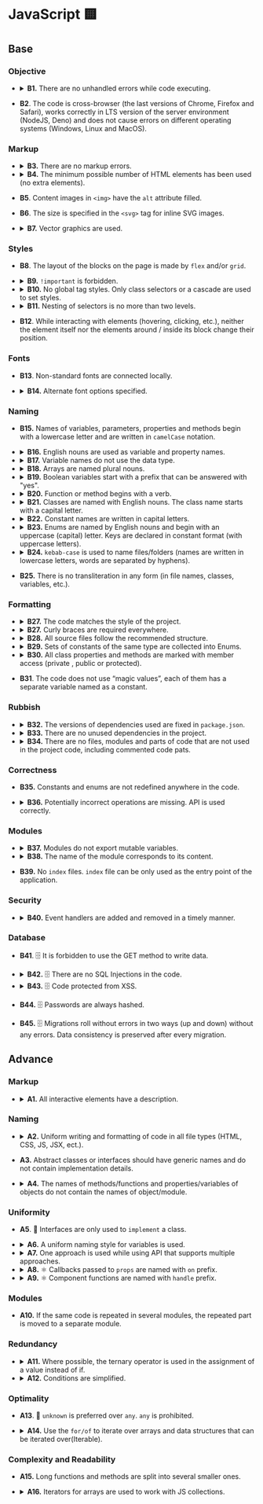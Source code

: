 # JavaScript 🟨

## Base

### Objective

- <details>
    <summary>
      <b>B1.</b> There are no unhandled errors while code executing.
    </summary>
    <p>

  While data loading and working with the app, there are no errors, the app does not break.

    </p>
  </details>

- **B2**. The code is cross-browser (the last versions of Chrome, Firefox and Safari), works correctly in LTS version of the server environment (NodeJS, Deno) and does not cause errors on different operating systems (Windows, Linux and MacOS).

### Markup

- <details>
    <summary>
      <b>B3.</b> There are no markup errors.
    </summary>
    <p>

  Validators:

  - https://validator.w3.org/nu/
  - https://caninclude.glitch.me/

  _Warnings are allowed._

    </p>
  </details>

- <details>
    <summary>
      <b>B4.</b> The minimum possible number of HTML elements has been used (no extra elements).
    </summary>
    <p>

  There should be no extra wrappers and blocks that are used for decoration and can be replaced with pseudo-elements.

    </p>
  </details>

- **B5**. Content images in `<img>` have the `alt` attribute filled.

- **B6**. The size is specified in the `<svg>` tag for inline SVG images.

- <details>
    <summary>
      <b>B7.</b> Vector graphics are used.
    </summary>
    <p>

  If there are svg images in the design, the use of PNG and other formats is prohibited.

    </p>
  </details>

### Styles

- **B8**. The layout of the blocks on the page is made by `flex` and/or `grid`.

- <details>
    <summary>
      <b>B9.</b> <code>!important</code> is forbidden.
    </summary>
    <p>

  The `important` keyword is only allowed for overrides in libraries. It is forbidden to use for writing your own styles.

    </p>
  </details>

- <details>
    <summary>
      <b>B10.</b> No global tag styles. Only class selectors or a cascade are used to set styles.
    </summary>
    <p>

  Global styles are only available in global style files (`scaffolding.css`, `app.css`, `reset.css` (🥲), etc).

  Bad:

  ```css
  /* components/items-list/styles.module.css */

  .wrapper div {
    display: flex;
  }

  p {
    text-align: center;
  }
  ```

  Good:

  ```css
  /* components/items-list/styles.module.css */

  .wrapper .column {
    display: flex;
  }

  .text {
    text-align: center;
  }
  ```

  Exceptions:

  `id` and other selectors other than `class` selector only allowed to be used to override libraries styles

  Bad

  ```css
  /* components/items-list/styles.module.css – YOUR component */

  #list-item {
    display: grid;
  }
  ```

  Good

  ```css
  /* components/accordion/styles.module.css – YOUR overrides to library components */

  #accordion {
    display: grid;
  }

  /* styles/scaffolding.css */

  /* root – default convention for the root element in React framework */
  #root {
    min-height: 100vh;
  }
  ```

    </p>
  </details>

- <details>
    <summary>
      <b>B11.</b> Nesting of selectors is no more than two levels.
    </summary>
    <p>

  Bad

  ```css
  /* components/items-list/styles.module.css */

  .wrapper .column .text {
    text-align: center;
  }

  .wrapper {
    display: grid;

    .column {
      background-color: red;

      .text {
        text-align: center;
      }
    }
  }
  ```

  Good:

  ```css
  /* components/items-list/styles.module.css */

  .column .text {
    text-align: center;
  }

  .text {
    text-align: center;
  }

  .wrapper {
    display: grid;

    .column {
      background-color: red;
    }

    .text {
      text-align: center;
    }
  }
  ```

    </p>
  </details>

- **B12**. While interacting with elements (hovering, clicking, etc.), neither the element itself nor the elements around / inside its block change their position.

### Fonts

- **B13**. Non-standard fonts are connected locally.

- <details>
    <summary>
      <b>B14.</b> Alternate font options specified.
    </summary>
    <p>

  The font order:

  - Main font.
  - Safe font.
  - Font type.

  Example:

  ```css
  /* styles/scaffolding.css */

  body {
    font-family: Roboto, Arial, sans-serif;
  }
  ```

    </p>
  </details>

### Naming

- **B15.** Names of variables, parameters, properties and methods begin with a lowercase letter and are written in `camelCase` notation.

- <details>
    <summary>
      <b>B16.</b> English nouns are used as variable and property names.
    </summary>
    <p>

  Abbreviations in words are prohibited. Abbreviated variable names can be used only if the name is common (<code>err</code>, <code>xhr</code>, <code>evt</code>, <code>src</code>, <code>i</code> and etc).

    </p>
  </details>

- <details>
    <summary>
      <b>B17.</b> Variable names do not use the data type.
    </summary>
    <p>

  Bad:

  ```javascript
  const filtersArray = ['all', 'past', 'feature'];

  const catObject = {
    name: 'Pit',
    age: 7,
  };
  ```

  Good:

  ```javascript
  const filters = ['all', 'past', 'feature'];

  const cat = {
    name: 'Pit',
    age: 7,
  };
  ```

    </p>
  </details>

- <details>
    <summary>
      <b>B18.</b> Arrays are named plural nouns.
    </summary>
    <p>

  Bad:

  ```javascript
  const age = [10, 15, 22];
  const name = ['John', 'Pit', 'Brew'];

  const cat = {
    name: 'Pit',
    friend: ['Nike', 'Sof', 'Kat'],
  };
  ```

  Good:

  ```javascript
  const ages = [10, 15, 22];
  const names = ['John', 'Pit', 'Brew'];

  const cat = {
    name: 'Pit',
    friends: ['Nike', 'Sof', 'Kat'],
  };
  ```

    </p>
  </details>

- <details>
    <summary>
      <b>B19.</b> Boolean variables start with a prefix that can be answered with "yes".
    </summary>
    <p>

  Bad:

  ```javascript
  const login = true;

  const isNotRemoved = Boolean(!payload);
  if (isNotRemoved) {
  }

  const cat = {
    name: 'Pit',
    friend: false,
  };
  ```

  Good:

  ```javascript
  const isLogin = true;

  const isRemoved = Boolean(payload);
  if (!isRemoved) {
  }

  const cat = {
    name: 'Pit',
    hasFriends: false,
  };
  ```

    </p>
  </details>

- <details>
    <summary>
      <b>B20.</b> Function or method begins with a verb.
    </summary>
    <p>

  Exceptions:

  Handler functions or callbacks.

  Bad:

  ```javascript
  const action = (names) => {
    console.log(names);
  };

  const cat = {
    name: 'Pit',
    action() {
      console.log('Meow');
    },
  };

  const randomNumber = () => Math.random();
  ```

  Good:

  ```javascript
  const printNames = (names) => {
    console.log(names);
  };

  const cat = {
    name: 'Pit',
    say() {
      console.log('Meow');
    },
  };

  const getRandomNumber = () => Math.random();
  ```

    </p>
  </details>

- <details>
    <summary>
      <b>B21.</b> Classes are named with English nouns. The class name starts with a capital letter.
    </summary>
    <p>

  Bad:

  ```typescript
  class wizard {}
  ```

  Good:

  ```typescript
  // class
  class Wizard {}
  ```

    </p>
  </details>

- <details>
    <summary>
      <b>B22.</b> Constant names are written in capital letters.
    </summary>
    <p>

  Words are separated by underscores (`UPPER_SNAKE_CASE`), for example:

  ```javascript
  const MAX_HEIGHT = 6996;
  const IDX_NOT_FOUND = -1;
  ```

    </p>
  </details>

- <details>
    <summary>
      <b>B23.</b> Enums are named by English nouns and begin with an uppercase (capital) letter. Keys are declared in constant format (with uppercase letters).
    </summary>
    <p>

  Bad:

  ```typescript
  const statusCodes = {
    ok: 200,
    notFound: 404,
    badRequest: 400,
  };
  ```

  Good:

  ```typescript
  const StatusCode = {
    OK: 200,
    NOT_FOUND: 404,
    BAD_REQUEST: 400,
  };
  ```

    </p>
  </details>

- <details>
    <summary>
      <b>B24.</b> <code>kebab-case</code> is used to name files/folders (names are written in lowercase letters, words are separated by hyphens).
    </summary>
    <p>

  In order to avoid name conflicts in different operating systems, it is better to use the least conflicting way of naming files — lowercase letters separated by a hyphen.

  Bad

  ```typescript
  // src/components/common/Button/Button.tsx
  // src/services/UserService/UserService.ts
  ```

  Good

  ```typescript
  // src/components/common/button/button.tsx
  // src/services/user-service/user-service.ts
  ```

  Exceptions:

  Framework/library files that cannot work with another case.
    </p>
  </details>

- **B25.** There is no transliteration in any form (in file names, classes, variables, etc.).

### Formatting

- <details>
    <summary>
      <b>B27.</b> The code matches the style of the project.
    </summary>
    <p>

  There are no errors while checking the project with linters (ESLint, StyleLint, Prettier, etc). All types of linters are at the discretion of the team.

  Rules are not disabled anywhere in the source code.

    </p>
  </details>

- <details>
    <summary>
      <b>B27.</b> Curly braces are required everywhere.
    </summary>
    <p>

  In any constructions that imply the use of a code block (curly braces), such as `for`, `while`, `if`, `switch`, `function`, the code block is necessarily used, even if the statement consists of one line.

  Bad

  ```typescript
  if (x % 2 === 1) isEven = false;

  switch (actionType) {
    case ActionType.START_LOADING:
      return {
        ...state,
        isLoading: true,
      };
    case ActionType.END_LOADING:
      return {
        ...state,
        isLoading: false,
      };
  }
  ```

  Good

  ```typescript
  if (x % 2 === 1) {
    isEven = false;
  }

  switch (actionType) {
    case ActionType.START_LOADING: {
      return {
        ...state,
        isLoading: true,
      };
    }
    case ActionType.END_LOADING: {
      return {
        ...state,
        isLoading: false,
      };
    }
  }
  ```

  The exceptions are single-line arrow functions, which can be used without the required blocks of code:

  ```typescript
  const checkedCheckboxes = checkboxes.filter((checkbox) => checkbox.checked);
  ```

    </p>
  </details>

- <details>
    <summary>
      <b>B28.</b> All source files follow the recommended structure.
    </summary>
    <p>

  ```typescript
  // 1. Imports
  import { getUniqueItems } from 'helpers';

  // 2. Data structures/types
  const COLORS = ['red', 'green', 'blue'];

  // 3. Declaring variables whose value is known before the program starts
  const colorPicker = document.querySelector('.color-picker');

  // 4. Functions
  const getUniqueColors = (userColors, defaultColors) => {
    return getUniqueItems(userColors, defaultColors);
  };

  // 5. Program code
  const rightColors = getColorsIntersection(colorPicker.value, DEFAULT_COLORS);

  // 6. Exports
  export { rightColors };
  ```

  Some blocks may be missing, but the rest should still adhere to the order.

    </p>
  </details>

- <details>
    <summary>
      <b>B29.</b> Sets of constants of the same type are collected into Enums.
    </summary>
    <p>

  Bad:

  ```typescript
  const LOAD_USERS_START = 'LOAD_USERS_START';
  const LOAD_USERS_END = 'LOAD_USERS_END';
  const LOAD_USERS_ERROR = 'LOAD_USERS_ERROR';
  ```

  Good:

  ```typescript
  const UsersActionType = {
    LOAD_USERS_START: 'LOAD_USERS_START',
    LOAD_USERS_END: 'LOAD_USERS_END',
    LOAD_USERS_ERROR: 'LOAD_USERS_ERROR',
  };
  ```

    </p>
    <p>
    Note: constants that are used in the same context, but has different purposes should be split into different enums or separate constants

  Bad:

  ```typescript
  const CompensationComputation = {
    HOLIDAY_COMPENSATION: 1.7,
    OVERTIME_COMPENSATION: 1.5,
    OVERTIME_THRESHOLD: 1.1, //related not to compensation rate, but to overtime hours calculation
  };
  ```

  Good:

  ```typescript
  const CompensationCoefficient = {
    HOLIDAY_COMPENSATION: 1.7,
    OVERTIME_COMPENSATION: 1.5,
  };

  const OVERTIME_THRESHOLD = 1.1;
  ```

    </p>
  </details>

- <details>
    <summary>
      <b>B30.</b> All class properties and methods are marked with member access (private , public or protected).
    </summary>
    <p>

  Bad:

  ```typescript
  class Animal {
    constructor({ name }) {
      this.privateName = name;
    }

    getPrivateName() {
      return this.privateName;
    }
  }
  ```

  Good:

  ```typescript
  class Animal {
    #privateNam;

    public constructor({ name }) {
      this.#privateName = name;
    }

    public getPrivateName() {
      return this.#privateName;
    }
  }

  // or

  class Animal {
    private privateName;

    public constructor({ name }) {
      this.privateName = name;
    }

    public getPrivateName() {
      return this.privateName;
    }
  }
  ```

    </p>
  </details>

- **B31**. The code does not use “magic values”, each of them has a separate variable named as a constant.

### Rubbish

- <details>
    <summary>
      <b>B32.</b> The versions of dependencies used are fixed in <code>package.json</code>.
    </summary>
    <p>

  The dependency lists in the package.json file indicate the exact versions of the packages used. The version must be specified. `^`, `*` and `~` are not allowed.

    </p>
  </details>

- <details>
    <summary>
      <b>B33.</b> There are no unused dependencies in the project.
    </summary>
    <p>

  Node: Some dependencies are needed by other dependencies. Ex. `pg` package is required for most of ORM packages.

    </p>
  </details>

- <details>
    <summary>
      <b>B34.</b> There are no files, modules and parts of code that are not used in the project code, including commented code pats.
    </summary>
    <p>

  There are no script files that are “dead code” that is never executed.

    </p>
  </details>

### Correctness

- **B35.** Constants and enums are not redefined anywhere in the code.

- <details>
    <summary>
      <b>B36.</b> Potentially incorrect operations are missing. API is used correctly.
    </summary>
    <p>

  For example, sum of two values with different data types.

  Bad:

  ```typescript
  new Date() + 1000;
  ```

  Good:

  ```typescript
  Number(new Date()) + 1000;
  ```

  Potentially incorrect operation of taking the integer part of a number.

  Bad:

  ```typescript
  const minutesNumber = ~~(seconds / 60);
  ```

  Good:

  ```typescript
  const minutesNumber = Math.trunc(seconds / 60);
  ```

  Valid values are passed as expected by the specification.

  Bad:

  ```typescript
  const isPressed = element.getAttribute('aria-pressed', false);
  ```

  Good:

  ```typescript
  const isPressed = element.getAttribute('aria-pressed');
  ```

  Bad:

  ```typescript
  let greeting = 'Hey';

  wizards.map((wizard) => {
    greeting += `, ${wizard.name}`;
  });

  console.log(`${greeting}!`);
  ```

  Good:

  ```typescript
  const greeting = 'Привет';

  const names = wizards.map((wizard) => {
    return wizard.name;
  });

  console.log(`${greeting} ${names.join(', ')}!`);
  ```

    </p>
  </details>

### Modules

- <details>
    <summary>
      <b>B37.</b> Modules do not export mutable variables.
    </summary>
    <p>
    A module should not export a variable whose value may change in the future.

  Bad:

  ```typescript
  let latestResult;

  export { latestResult };
  ```

  Good:

  ```typescript
  const latestResult = loadLatestResult();

  export { latestResult };
  ```

    </p>
  </details>

- <details>
    <summary>
      <b>B38.</b> The name of the module corresponds to its content.
    </summary>
    <p>

  Different logical parts of the code are placed in separate module files. The name of the module must match its content. For example, if the module contains the `GameView` class, then the name of the module should be `game-view.js`.

    </p>
  </details>

- **B39.** No `index` files. `index` file can be only used as the entry point of the application.

### Security

- <details>
    <summary>
      <b>B40.</b> Event handlers are added and removed in a timely manner.
    </summary>
    <p>

  Event handlers are added only when the element appears on the page and are removed when it disappear.

    </p>
  </details>

### Database

- **B41**. 🗄 It is forbidden to use the GET method to write data.

- <details>
    <summary>
      <b>B42.</b> 🗄 There are no SQL Injections in the code.
    </summary>
    <p>

  While working with a database, all SQL queries must be protected from SQL injection.

    </p>
  </details>

- <details>
    <summary>
      <b>B43.</b> 🗄 Code protected from XSS.
    </summary>
    <p>

  It is not allowed to display unfiltered information received from the user, because XSS attack is possible.

    </p>
  </details>

- **B44.** 🗄 Passwords are always hashed.

- **B45.** 🗄 Migrations roll without errors in two ways (up and down) without any errors. Data consistency is preserved after every migration.

## Advance

### Markup

- <details>
    <summary>
      <b>A1.</b> All interactive elements have a description.
    </summary>
    <p>

  Bad:

  ```tsx
  <input placeholder="First Name" />

  <button onClick={handleEditUserClick}></button>

  <a href={AppRoute.DASHBOARD}></a>

  <button onClick={handleEditUserClick}><img src="img/user.svg" /></button>

  <a href={AppRoute.DASHBOARD}><img src="img/arrow.svg" /></a>
  ```

  Good:

  ```tsx
  <label class="visually-hidden" for="first-name">First name</label>
  <input id="first-name" placeholder="First Name" />

  <button onClick={handleEditUserClick}>
    <span className="visually-hidden">Edit user</span>
  </button>

  <a href={AppRoute.DASHBOARD}>
    <span className="visually-hidden">Go to dashboard</span>
  </a>

  <label>
    <span class="visually-hidden">First name</span>
    <input placeholder="First Name" />
  </label>

  <button onClick={handleEditUserClick}>
    <img src="img/user.svg" alt="" />
    <span className="visually-hidden">Edit user</span>
  </button>

  <a href={AppRoute.DASHBOARD}>
    <img src="img/arrow.svg" alt="" />
    <span className="visually-hidden">Go to dashboard</span>
  </a>

  <input aria-label="First name" placeholder="First Name" />
  ```

    </p>
  </details>

### Naming

- <details>
    <summary>
      <b>A2.</b> Uniform writing and formatting of code in all file types (HTML, CSS, JS, JSX, ect.).
    </summary>
    <p>

  Example:

  If you use css-nesting it should be used through all the project (all style files must be written using nesting). If you use interfaces with `I` (ex. `IUser`) approach it should be used through all the project (all interfaces must be written with `I` prefix). If you use TS Enums approach it should be used through all the project (you can not use both TS Enum and JS Enum (JS plain object with `as const`)).

    </p>
  </details>

- **A3.** Abstract classes or interfaces should have generic names and do not contain implementation details.

- <details>
    <summary>
      <b>A4.</b> The names of methods/functions and properties/variables of objects do not contain the names of object/module.
    </summary>
    <p>

  Bad:

  ```typescript
  const popup = {
    openPopup() {
      console.log('I will open popup');
    },
  };

  const wizard = {
    wizardName: 'Gandalf',
  };
  ```

  Good:

  ```typescript
  const popup = {
    open() {
      console.log('I will open popup');
    },
  };

  const wizard = {
    name: 'Gandalf',
  };
  ```

  Bad:

  ```typescript
  // src/validation-schemas/users/login.validation-schema.ts

  const userValidationSchema = {};
  ```

  Good:

  ```typescript
  // src/validation-schemas/users/login.validation-schema.ts

  const user = {};

  // src/components/sign-in/sign-in.tsx
  import { user as userValidationSchema } from 'validation-schemas';
  ```

    </p>
  </details>

### Uniformity

- **A5**. 🔵 Interfaces are only used to `implement` a class.

- <details>
    <summary>
      <b>A6.</b> A uniform naming style for variables is used.
    </summary>
    <p>

  Variable naming style is used the same in all modules, for example:

  If the variables that store the DOM element contain the word Element or anything else, it must be the same everywhere

  Bad:

  ```typescript
  const popupMainElement = document.querySelector('.popup');
  const sidebarNode = document.querySelector('.sidebar');
  const similarContainer = popupMainElement.querySelector('ul.similar');
  ```

  Good:

  ```typescript
  const popupMainElement = document.querySelector('.popup');
  const sidebarElement = document.querySelector('.sidebar');
  const similarContainerElement = popupMainElement.querySelector('ul.similar');
  ```

  Also good

  ```typescript
  const popupMainNode = document.querySelector('.popup');
  const sidebarNode = document.querySelector('.sidebar');
  const similarContainerNode = popupMainNode.querySelector('ul.similar');
  ```

    </p>
  </details>

- <details>
    <summary>
      <b>A7.</b> One approach is used while using API that supports multiple approaches.
    </summary>
    <p>

  If there are several different APIs that allow you to solve the same problem, for example, finding an element by id in the DOM tree, then only one of these APIs is used in the project.

  Bad:

  ```typescript
  const popupMainElement = document.querySelector('#popup');
  const sidebarElement = document.getElementById('sidebar');

  const popupClassName = popupMainElement.getAttribute('class');
  const sidebarClassName = sidebarElement.className;
  ```

  Good:

  ```typescript
  const popupMainElement = document.querySelector('#popup');
  const sidebarElement = document.querySelector('#sidebar');

  const popupClassName = popupMainElement.getAttribute('class');
  const sidebarClassName = sidebarElement.getAttribute('class');

  // or

  const popupMainElement = document.getElementById('popup');
  const sidebarElement = document.getElementById('sidebar');

  const popupClassName = popupMainElement.className;
  const sidebarClassName = sidebarElement.className;
  ```

    </p>
  </details>

- <details>
    <summary>
      <b>A8.</b> ⚛️ Callbacks passed to <code>props</code> are named with <code>on</code> prefix.
    </summary>
    <p>

  ```tsx
  <ListItem onClick={handleBtnClick} />
  ```

    </p>
    <p>
  Alternative naming(default function naming) MAY be applied to:
  - Render props
  - Injecting behavior via HOCs
  - Explicit side-effect based calls(fetching data or direct DOM interactions)
  - Injected functions that are not event handlers

  ```tsx
  //HOC and injected behavior
  const withModal = (ModalBody) => {
    const [isOpen, setIsOpen] = React.useState(false);
    const handleClose = React.useCallback(() => setIsOpen(false), [setIsOpen]);
    //some logic;

    //NOTE: closeModal MIGHT be used as a name in this case, but onClose would be ok too
    return isOpen ? <ModalBody closeModal={handleClose} /> : null;
  };
  ```

    </p>
  </details>

- <details>
    <summary>
      <b>A9.</b> ⚛️ Component functions are named with <code>handle</code> prefix.
    </summary>
    <p>

  ```jsx
  const Dashboard = () => {
    const handleBtnClick = () => {};

    return <ListItem onClick={handleBtnClick} />;
  };
  ```

    </p>
  </details>

### Modules

- **A10.** If the same code is repeated in several modules, the repeated part is moved to a separate module.

### Redundancy

- <details>
    <summary>
      <b>A11.</b> Where possible, the ternary operator is used in the assignment of a value instead of if.
    </summary>
    <p>

  Bad:

  ```typescript
  let sex;

  if (isMale) {
    sex = 'Man';
  } else {
    sex = 'Woman';
  }
  ```

  Good:

  ```typescript
  const sex = isMale ? 'Man' : 'Woman';
  ```

    </p>
  </details>

- <details>
    <summary>
      <b>A12.</b> Conditions are simplified.
    </summary>
    <p>

  If the function returns a boolean value, do not use `if..else` with unnecessary `return`.

  Bad:

  ```typescript
  const checkIsEquals = (firstValue, secondValue) => {
    if (firstValue === secondValue) {
      return true;
    } else {
      return false;
    }
  };
  ```

  Good:

  ```typescript
  const checkIsEquals = (firstValue, secondValue) => {
    return firstValue === secondValue;
  };
  ```

    </p>
  </details>

### Optimality

- **A13**. 🔵 `unknown` is preferred over `any`. `any` is prohibited.

- <details>
    <summary>
      <b>A14.</b> Use the <code>for/of</code> to iterate over arrays and data structures that can be iterated over(Iterable).
    </summary>
    <p>

  Where an array element index is not required, or where all elements of an iterable data structure need to be traversed, a `for .. of` loop is used instead of a `for` loop.

  Bad:

  ```typescript
  for (let i = 0; i < levels.length; i++) {
    const level = levels[i];
    renderLevel(level);
  }
  ```

  Good:

  ```typescript
  for (const level of levels) {
    renderLevel(level);
  }
  ```

    </p>
  </details>

### Complexity and Readability

- **A15.** Long functions and methods are split into several smaller ones.

- <details>
    <summary>
      <b>A16.</b> Iterators for arrays are used to work with JS collections.
    </summary>
    <p>

  Iterators are used to with arrays — `forEach`, `map`, `filter`, and etc.

  ```typescript
  elements.forEach((element) => {
    element.addEventListener('click', () => {
      console.log(element);
    });
  });
  ```

    </p>
  </details>
